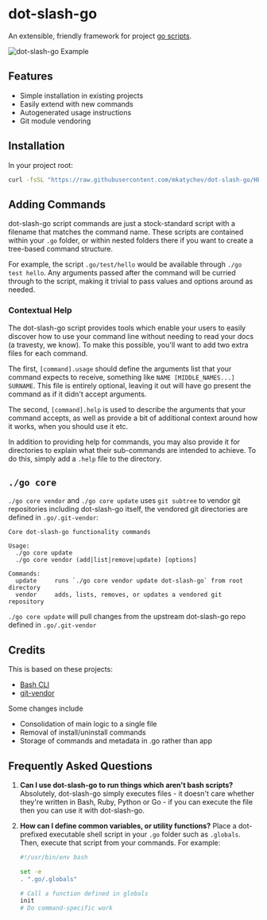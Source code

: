 # dot-slash-go

An extensible, friendly framework for project [go scripts](https://www.thoughtworks.com/insights/blog/praise-go-script-part-i).

![dot-slash-go Example](https://user-images.githubusercontent.com/11223234/104383755-3cadad80-5528-11eb-9c81-529dc70c36c7.png)

## Features

* Simple installation in existing projects
* Easily extend with new commands
* Autogenerated usage instructions
* Git module vendoring

## Installation

In your project root:

```sh
curl -fsSL "https://raw.githubusercontent.com/mkatychev/dot-slash-go/HEAD/.go/core/vendor" | bash -s -- init
```

## Adding Commands
dot-slash-go script commands are just a stock-standard script with a filename that matches the command name.
These scripts are contained within your `.go` folder, or within nested folders there if you want
to create a tree-based command structure.

For example, the script `.go/test/hello` would be available through `./go test hello`. Any arguments
passed after the command will be curried through to the script, making it trivial to pass values and
options around as needed.

### Contextual Help
The dot-slash-go script provides tools which enable your users to easily discover how to use your 
command line without needing to read your docs (a travesty, we know). To make this possible, 
you'll want to add two extra files for each command.

The first, `[command].usage` should define the arguments list that your command expects to receive,
something like `NAME [MIDDLE_NAMES...] SURNAME`. This file is entirely optional, leaving it out will
have go present the command as if it didn't accept arguments.

The second, `[command].help` is used to describe the arguments that your command accepts, as well as
provide a bit of additional context around how it works, when you should use it etc.

In addition to providing help for commands, you may also provide it for directories to explain what
their sub-commands are intended to achieve. To do this, simply add a `.help` file to the directory.


## `./go core`

`./go core vendor` and `./go core update` uses `git subtree` to vendor git repositories including dot-slash-go itself, the vendored git directories are defined in `.go/.git-vendor`:

```
Core dot-slash-go functionality commands

Usage:
  ./go core update
  ./go core vendor (add|list|remove|update) [options]

Commands:
  update     runs `./go core vendor update dot-slash-go` from root directory
  vendor     adds, lists, removes, or updates a vendored git repository
```

`./go core update` will pull changes from the upstream dot-slash-go repo defined in `.go/.git-vendor`

## Credits
This is based on these projects:
* [Bash CLI](https://github.com/SierraSoftworks/bash-cli)
* [git-vendor](https://github.com/brettlangdon/git-vendor)

Some changes include
* Consolidation of main logic to a single file
* Removal of install/uninstall commands
* Storage of commands and metadata in .go rather than app

## Frequently Asked Questions

1. **Can I use dot-slash-go to run things which aren't bash scripts?**
   Absolutely, dot-slash-go simply executes files - it doesn't care whether they're written in Bash, Ruby,
   Python or Go - if you can execute the file then you can use it with dot-slash-go.

1. **How can I define common variables, or utility functions?**
   Place a dot-prefixed executable shell script in your `.go` folder such as `.globals`. Then, execute 
   that script from your commands. For example:
   
   ```bash
   #!/usr/bin/env bash
   
   set -e
   . ".go/.globals"
   
   # Call a function defined in globals
   init
   # Do command-specific work
   ```
